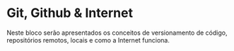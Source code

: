 # Git, Github & Internet 
Neste bloco serão apresentados os conceitos de versionamento de código, repositórios remotos, locais e como a Internet funciona.

